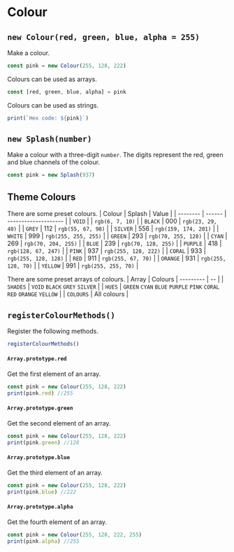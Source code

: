# Colour

## `new Colour(red, green, blue, alpha = 255)`

Make a colour.

```javascript
const pink = new Colour(255, 128, 222)
```

Colours can be used as arrays.

```javascript
const [red, green, blue, alpha] = pink
```

Colours can be used as strings.

```javascript
print(`Hex code: ${pink}`)
```

## `new Splash(number)`

Make a colour with a three-digit `number`. The digits represent the red, green and blue channels of the colour.

```javascript
const pink = new Splash(937)
```

## Theme Colours

There are some preset colours.
| Colour | Splash | Value |
| -------- | ------ | -------------------- |
| `VOID` | | `rgb(6, 7, 10)` |
| `BLACK` | 000 | `rgb(23, 29, 40)` |
| `GREY` | 112 | `rgb(55, 67, 98)` |
| `SILVER` | 556 | `rgb(159, 174, 201)` |
| `WHITE` | 999 | `rgb(255, 255, 255)` |
| `GREEN` | 293 | `rgb(70, 255, 128)` |
| `CYAN` | 269 | `rgb(70, 204, 255)` |
| `BLUE` | 239 | `rgb(70, 128, 255)` |
| `PURPLE` | 418 | `rgb(128, 67, 247)` |
| `PINK` | 937 | `rgb(255, 128, 222)` |
| `CORAL` | 933 | `rgb(255, 128, 128)` |
| `RED` | 911 | `rgb(255, 67, 70)` |
| `ORANGE` | 931 | `rgb(255, 128, 70)` |
| `YELLOW` | 991 | `rgb(255, 255, 70)` |

There are some preset arrays of colours.
| Array | Colours
| --------- | -- |
| `SHADES` | `VOID` `BLACK` `GREY` `SILVER` |
| `HUES` | `GREEN` `CYAN` `BLUE` `PURPLE` `PINK` `CORAL` `RED` `ORANGE` `YELLOW` |
| `COLOURS` | All colours |

## `registerColourMethods()`

Register the following methods.

```javascript
registerColourMethods()
```

#### `Array.prototype.red`

Get the first element of an array.

```javascript
const pink = new Colour(255, 128, 222)
print(pink.red) //255
```

#### `Array.prototype.green`

Get the second element of an array.

```javascript
const pink = new Colour(255, 128, 222)
print(pink.green) //128
```

#### `Array.prototype.blue`

Get the third element of an array.

```javascript
const pink = new Colour(255, 128, 222)
print(pink.blue) //222
```

#### `Array.prototype.alpha`

Get the fourth element of an array.

```javascript
const pink = new Colour(255, 128, 222, 255)
print(pink.alpha) //255
```
